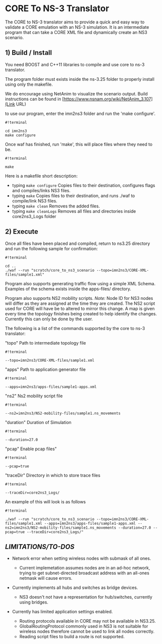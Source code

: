 # CORE To NS-3 Translator #
The CORE to NS-3 translator aims to provide a quick and easy way to validate a CORE emulation with an NS-3 simulation. 
It is an intermediate program that can take a CORE XML file and dynamically create an NS3 scenario.

## 1) Build / Install ##

You need BOOST and C++11 libraries to compile and use core to ns-3 translator.

The program folder must exists inside the ns-3.25 folder to properly install using only the makefile.

We do encourage using NetAnim to visualize the scenario output. Build instructions can be found in
[https://www.nsnam.org/wiki/NetAnim_3.107](Link URL)

to use our program, enter the imn2ns3 folder and run the 'make configure'.

```
#!terminal

cd imn2ns3
make configure
```


Once waf has finished, run 'make', this will place files where they need to be.
```
#!terminal

make
```

Here is a makefile short description:
 
* typing `make configure` Copies files to their destination, configures flags and compiles/links NS3 files.
* typing `make`           Copies files to their destination, and runs ./waf to compile/link NS3 files.
* typing `make clean`     Removes <some of> the added files.
* typing `make cleanLogs` Removes all files and directories inside core2ns3_Logs folder

## 2) Execute ##

Once all files have been placed and compiled, return to ns3.25 directory and run
the following sample for confirmation:

```
#!terminal

cd ..
./waf --run "scratch/core_to_ns3_scenario --topo=imn2ns3/CORE-XML-files/sample1.xml"
```


Program also supports generating traffic flow using a simple XML Schema.
Examples of the schema exists inside the apps-files/ directory.

Program also supports NS2 mobility scripts.
*Note:* Node ID for NS3 nodes will differ as they are assigned at the time  they are
created. The NS2 script used for CORE will have be to altered to mirror this change.
A map is given every time the topology finishes being created to help identify the changes.
Currently this can only be done by the user.

The following is a list of the commands supported by the core to ns-3 translator:

"topo" Path to intermediate topology file

```
#!terminal

--topo=imn2ns3/CORE-XML-files/sample1.xml
```

"apps" Path to application generator file

```
#!terminal

--apps=imn2ns3/apps-files/sample1-apps.xml
```

  "ns2" Ns2 mobility script file

```
#!terminal

--ns2=imn2ns3/NS2-mobility-files/sample1.ns_movements
```

"duration" Duration of Simulation

```
#!terminal

--duration=27.0
```

  "pcap" Enable pcap files"

```
#!terminal

--pcap=true
```

"traceDir" Directory in which to store trace files

```
#!terminal

--traceDir=core2ns3_Logs/
```


An example of this will look is as follows
```
#!terminal

./waf --run "scratch/core_to_ns3_scenario --topo=imn2ns3/CORE-XML-files/sample1.xml --apps=imn2ns3/apps-files/sample1-apps.xml --ns2=imn2ns3/NS2-mobility-files/sample1.ns_movements --duration=27.0 --pcap=true --traceDir=core2ns3_Logs/"
```
## ***LIMITATIONS/TO-DOS*** ##

* Network error when setting wireless nodes with submask of all ones.

  - Current implemetation assumes nodes are in an ad-hoc network, trying to
    get subnet-directed broadcast address with an all-ones netmask will
    cause errors.

* Currently implements all hubs and switches as bridge devices.

  - NS3 doesn't not have a representation for hub/switches, currently
    using bridges.

* Currently has limited application settings enabled.

  - Routing protocols available in CORE may not be available in NS3.25.
  - GlobalRoutingProtocol commonly used in NS3 is not suitable for wireless
    nodes therefore cannot be used to link all nodes correctly.
  - Reading script files to build a route is not supported.